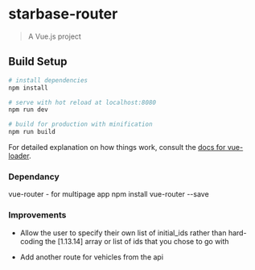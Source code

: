 # starbase-router

> A Vue.js project

## Build Setup

``` bash
# install dependencies
npm install

# serve with hot reload at localhost:8080
npm run dev

# build for production with minification
npm run build
```

For detailed explanation on how things work, consult the [docs for vue-loader](http://vuejs.github.io/vue-loader).

### Dependancy

vue-router - for multipage app
npm install vue-router --save

### Improvements

* Allow the user to specify their own list of initial_ids rather than hard-coding the [1.13.14] array or list of ids that you chose to go with

* Add another route for vehicles from the api
